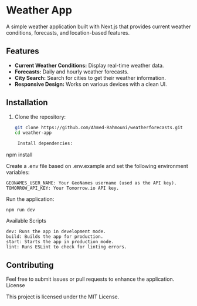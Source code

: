 # Weather App

A simple weather application built with Next.js that provides current weather conditions, forecasts, and location-based features.

## Features

- **Current Weather Conditions:** Display real-time weather data.
- **Forecasts:** Daily and hourly weather forecasts.
- **City Search:** Search for cities to get their weather information.
- **Responsive Design:** Works on various devices with a clean UI.

## Installation

1. Clone the repository:

   ```bash
   git clone https://github.com/Ahmed-Rahmouni/weatherforecasts.git
   cd weather-app

    Install dependencies:
   ```

npm install

Create a .env file based on .env.example and set the following environment variables:

    GEONAMES_USER_NAME: Your GeoNames username (used as the API key).
    TOMORROW_API_KEY: Your Tomorrow.io API key.

Run the application:

    npm run dev

Available Scripts

    dev: Runs the app in development mode.
    build: Builds the app for production.
    start: Starts the app in production mode.
    lint: Runs ESLint to check for linting errors.

## Contributing

Feel free to submit issues or pull requests to enhance the application.
License

This project is licensed under the MIT License.
